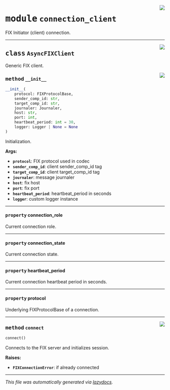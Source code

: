 <!-- markdownlint-disable -->

<a href="https://github.com/alexveden/asyncfix/blob/main/asyncfix/connection_client.py#L0"><img align="right" style="float:right;" src="https://img.shields.io/badge/-source-cccccc?style=flat-square"></a>

# <kbd>module</kbd> `connection_client`
FIX Initiator (client) connection. 



---

<a href="https://github.com/alexveden/asyncfix/blob/main/asyncfix/connection_client.py#L11"><img align="right" style="float:right;" src="https://img.shields.io/badge/-source-cccccc?style=flat-square"></a>

## <kbd>class</kbd> `AsyncFIXClient`
Generic FIX client. 

<a href="https://github.com/alexveden/asyncfix/blob/main/asyncfix/connection_client.py#L14"><img align="right" style="float:right;" src="https://img.shields.io/badge/-source-cccccc?style=flat-square"></a>

### <kbd>method</kbd> `__init__`

```python
__init__(
    protocol: FIXProtocolBase,
    sender_comp_id: str,
    target_comp_id: str,
    journaler: Journaler,
    host: str,
    port: int,
    heartbeat_period: int = 30,
    logger: Logger | None = None
)
```

Initialization. 



**Args:**
 
 - <b>`protocol`</b>:  FIX protocol used in codec 
 - <b>`sender_comp_id`</b>:  client sender_comp_id tag 
 - <b>`target_comp_id`</b>:  client target_comp_id tag 
 - <b>`journaler`</b>:  message journaler 
 - <b>`host`</b>:  fix host 
 - <b>`port`</b>:  fix port 
 - <b>`heartbeat_period`</b>:  heartbeat_period in seconds 
 - <b>`logger`</b>:  custom logger instance 


---

#### <kbd>property</kbd> connection_role

Current connection role. 

---

#### <kbd>property</kbd> connection_state

Current connection state. 

---

#### <kbd>property</kbd> heartbeat_period

Current connection heartbeat period in seconds. 

---

#### <kbd>property</kbd> protocol

Underlying FIXProtocolBase of a connection. 



---

<a href="https://github.com/alexveden/asyncfix/blob/main/asyncfix/connection_client.py#L49"><img align="right" style="float:right;" src="https://img.shields.io/badge/-source-cccccc?style=flat-square"></a>

### <kbd>method</kbd> `connect`

```python
connect()
```

Connects to the FIX server and initializes session. 



**Raises:**
 
 - <b>`FIXConnectionError`</b>:  if already connected 




---

_This file was automatically generated via [lazydocs](https://github.com/ml-tooling/lazydocs)._
